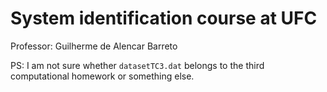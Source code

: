 # System identification course at UFC

Professor: Guilherme de Alencar Barreto

PS: I am not sure whether `datasetTC3.dat` belongs to the third computational homework or something else.